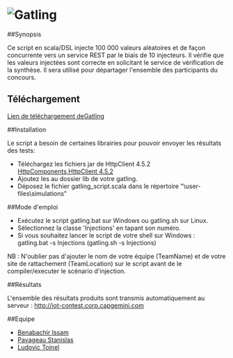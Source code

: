 # ![Gatling](http://gatling.io/images/gatling-logo.png)

##Synopsis

Ce script en scala/DSL injecte 100 000 valeurs aléatoires et de façon concurrente vers un service REST par le biais de 10 injecteurs.
Il vérifie que les valeurs injectées sont correcte en solicitant le service de vérification de la synthèse.
Il sera utilisé pour départager l'ensemble des participants du concours.

## Téléchargement

[Lien de téléchargement deGatling](http://gatling.io/#/download)

##Installation

Le script a besoin de certaines librairies pour pouvoir envoyer les résultats des tests:

- Téléchargez les fichiers jar de HttpClient 4.5.2 [HttpComponents,HttpClient 4.5.2](https://hc.apache.org/downloads.cgi)
- Ajoutez les au dossier lib de votre gatling.
- Déposez le fichier gatling_script.scala dans le répertoire "\user-files\simulations"

##Mode d'emploi

- Exécutez le script gatling.bat sur Windows ou gatling.sh sur Linux.
- Sélectionnez la classe 'Injections' en tapant son numéro.
- Si vous souhaitez lancer le script de votre shell sur Windows : gatling.bat -s Injections (gatling.sh -s Injections)

NB : N'oublier pas d'ajouter le nom de votre équipe (TeamName) et de votre site de rattachement (TeamLocation) sur le script avant de le compiler/executer le scénario d'injection.

##Résultats

L'ensemble des résultats produits sont transmis automatiquement au serveur : http://iot-contest.corp.capgemini.com

##Equipe

- [Benabachir Issam](https://github.com/IsBena)
- [Pavageau Stanislas](https://github.com/StanislasCapgemini)
- [Ludovic Toinel](https://github.com/ltoinel)



